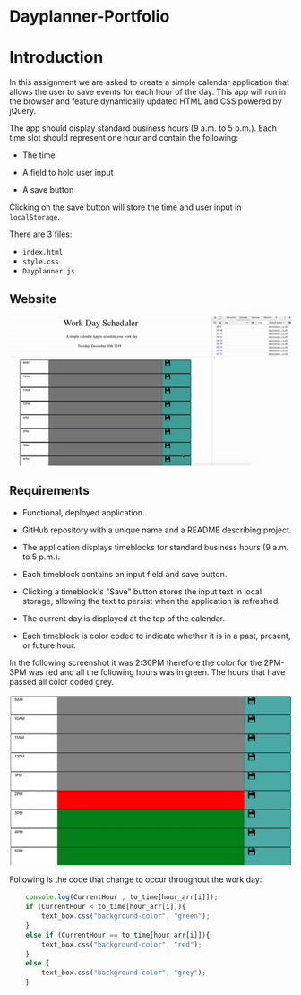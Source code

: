# Dayplanner-Portfolio
# Introduction

In this assignment we are asked to create a simple calendar application that allows the user to save events for each hour of the day. This app will run in the browser and feature dynamically updated HTML and CSS powered by jQuery.

The app should display standard business hours (9 a.m. to 5 p.m.). Each time slot should represent one hour and contain the following:

* The time

* A field to hold user input

* A save button

Clicking on the save button will store the time and user input in `localStorage`.

There are 3 files:

* `index.html`
* `style.css`
* `Dayplanner.js`

## Website

![alt text](https://github.com/orenamema/Dayplanner-Portfolio/raw/master/Assets/Images/scheduler.gif)


## Requirements

* Functional, deployed application.

* GitHub repository with a unique name and a README describing project.

* The application displays timeblocks for standard business hours (9 a.m. to 5 p.m.).

* Each timeblock contains an input field and save button.

* Clicking a timeblock's "Save" button stores the input text in local storage, allowing the text to persist when the application is refreshed.

* The current day is displayed at the top of the calendar.

* Each timeblock is color coded to indicate whether it is in a past, present, or future hour.

In the following screenshot it was 2:30PM therefore the color for the 2PM-3PM was red and all the following hours was in green. The hours that have passed all color coded grey.

![alt text](https://github.com/orenamema/Dayplanner-Portfolio/raw/master/Assets/Images/calendar.png)

Following is the code that change to occur throughout the work day:

```javascript
    console.log(CurrentHour , to_time[hour_arr[i]]);
    if (CurrentHour < to_time[hour_arr[i]]){
        text_box.css("background-color", "green");
    }
    else if (CurrentHour == to_time[hour_arr[i]]){
        text_box.css("background-color", "red");
    }
    else {
        text_box.css("background-color", "grey");
    }

